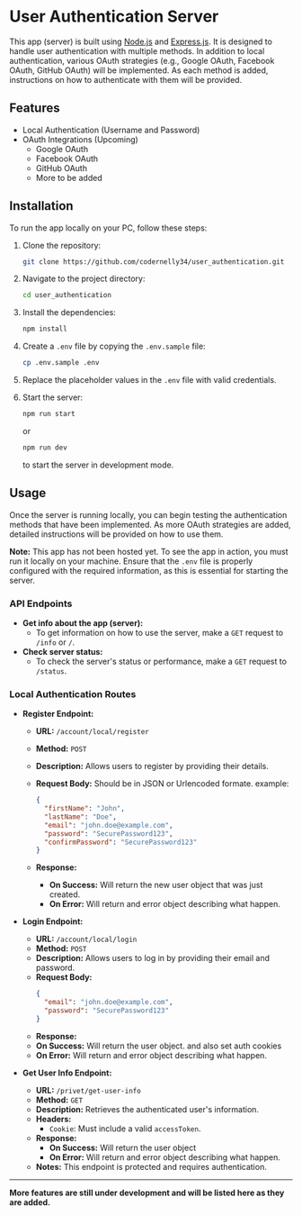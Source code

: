 # User Authentication Server

This app (server) is built using [Node.js](https://nodejs.org/) and
[Express.js](http://expressjs.com/). It is designed to handle user
authentication with multiple methods. In addition to local authentication,
various OAuth strategies (e.g., Google OAuth, Facebook OAuth, GitHub OAuth) will
be implemented. As each method is added, instructions on how to authenticate
with them will be provided.

## Features

- Local Authentication (Username and Password)
- OAuth Integrations (Upcoming)
  - Google OAuth
  - Facebook OAuth
  - GitHub OAuth
  - More to be added

## Installation

To run the app locally on your PC, follow these steps:

1. Clone the repository:

   ```bash
   git clone https://github.com/codernelly34/user_authentication.git
   ```

2. Navigate to the project directory:

   ```bash
   cd user_authentication
   ```

3. Install the dependencies:

   ```bash
   npm install
   ```

4. Create a `.env` file by copying the `.env.sample` file:

   ```bash
   cp .env.sample .env
   ```

5. Replace the placeholder values in the `.env` file with valid credentials.

6. Start the server:

   ```bash
   npm run start
   ```

   or

   ```bash
   npm run dev
   ```

   to start the server in development mode.

## Usage

Once the server is running locally, you can begin testing the authentication
methods that have been implemented. As more OAuth strategies are added, detailed
instructions will be provided on how to use them.

**Note:** This app has not been hosted yet. To see the app in action, you must
run it locally on your machine. Ensure that the `.env` file is properly
configured with the required information, as this is essential for starting the
server.

### API Endpoints

- **Get info about the app (server):**
  - To get information on how to use the server, make a `GET` request to `/info`
    or `/`.
- **Check server status:**
  - To check the server's status or performance, make a `GET` request to
    `/status`.

### Local Authentication Routes

- **Register Endpoint:**

  - **URL:** `/account/local/register`
  - **Method:** `POST`
  - **Description:** Allows users to register by providing their details.
  - **Request Body:** Should be in JSON or Urlencoded formate. example:
    ```json
    {
      "firstName": "John",
      "lastName": "Doe",
      "email": "john.doe@example.com",
      "password": "SecurePassword123",
      "confirmPassword": "SecurePassword123"
    }
    ```
  - **Response:**

    - **On Success:** Will return the new user object that was just created.
    - **On Error:** Will return and error object describing what happen.

- **Login Endpoint:**

  - **URL:** `/account/local/login`
  - **Method:** `POST`
  - **Description:** Allows users to log in by providing their email and
    password.
  - **Request Body:**
    ```json
    {
      "email": "john.doe@example.com",
      "password": "SecurePassword123"
    }
    ```
  - **Response:**
  - **On Success:** Will return the user object. and also set auth cookies
  - **On Error:** Will return and error object describing what happen.

- **Get User Info Endpoint:**
  - **URL:** `/privet/get-user-info`
  - **Method:** `GET`
  - **Description:** Retrieves the authenticated user's information.
  - **Headers:**
    - `Cookie`: Must include a valid `accessToken`.
  - **Response:**
    - **On Success:** Will return the user object
    - **On Error:** Will return and error object describing what happen.
  - **Notes:** This endpoint is protected and requires authentication.

---

**More features are still under development and will be listed here as they are
added.**
